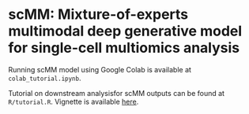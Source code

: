 # scMM: Mixture-of-experts multimodal deep generative model for single-cell multiomics analysis

Running scMM model using Google Colab is available at  `colab_tutorial.ipynb`.

Tutorial on downstream analysisfor scMM outputs can be found at `R/tutorial.R`. 
Vignette is available [here](http://htmlpreview.github.io/?https://github.com/kodaim1115/test/blob/master/tutorial.html).

